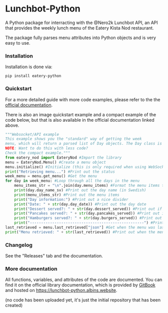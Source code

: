 # Lunchbot-Python
A Python package for interracting with the @Nero2k Lunchbot API, an API that provides the weekly lunch menu of the Eatery Kista Nod restaurant.

The package fully parses menu attributes into Python objects and is very easy to use.

### Installation

Installation is done via:

`pip install eatery-python`

### Quickstart

For a more detailed guide with more code examples, please refer to the the [official documentation](https://lunchbot-python.albins.website).

There is also an image quickstart example and a compact example of the code below, but that is also available in the official documentation linked above.

```python
"""Websocket/API example
This example shows you the "standard" way of getting the week
menu, which will return a parsed list of Day objects. The Day class is implemented with this API
NOTE: Want to do this with less code?
Check the compact example."""
from eatery_nod import EateryNod #Import the library
menu = EateryNod.Menu() #Create a menu object
menu.initialize() #Initialize (this is only required when using WebSockets)
print("Retrieving menu...") #Print out the status
week_menu = menu.get_menu() #Get the menu
for day in week_menu: #Loop through all the days in the menu
    menu_items_str = "\n".join(day.menu_items) #Format the menu items to a pretty string as they are returned as a list
    print(day.day_name_sv) #Print out the day name (in Swedish)
    print(menu_items_str) #Print out the menu items
    print("Day information:") #Print out a nice divider
    print("Date: " + str(day.day_date)) #Print out the day date
    print("Dessert served?: " + str(day.dessert_served)) #Print out if dessert is served (this will print either True or False)
    print("Pancakes served?: " + str(day.pancakes_served)) #Print out if pancakes are served (this will print either True or False)
    print("Hamburgers served?: " + str(day.burgers_served)) #Print out if hamburgers are served (this will print either True or False)
    print("---------------------------------------------------") #Print out a divider line
last_retrieved = menu.last_retrieved["json"] #Get when the menu was last retrieved
print("Menu retrieved: " + str(last_retrieved)) #Print out when the menu was last retrieved.
```
### Changelog

See the "Releases" tab and the documentation.

### More documentation

All functions, variables, and attributes of the code are documented. You can find it on the official library documentation, which is provided by [GitBook](https://gitbook.com) and hosted on https://lunchbot-python.albins.website.

(no code has been uploaded yet, it's just the initial repository that has been created)
